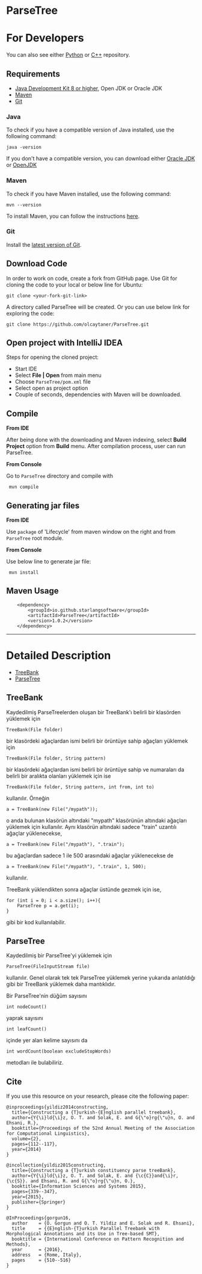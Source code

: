 # ParseTree
For Developers
============
You can also see either [Python](https://github.com/olcaytaner/ParseTree-Py) 
or [C++](https://github.com/olcaytaner/ParseTree-CPP) repository.
## Requirements

* [Java Development Kit 8 or higher](#java), Open JDK or Oracle JDK
* [Maven](#maven)
* [Git](#git)

### Java 

To check if you have a compatible version of Java installed, use the following command:

    java -version
    
If you don't have a compatible version, you can download either [Oracle JDK](https://www.oracle.com/technetwork/java/javase/downloads/jdk8-downloads-2133151.html) or [OpenJDK](https://openjdk.java.net/install/)    

### Maven
To check if you have Maven installed, use the following command:

    mvn --version
    
To install Maven, you can follow the instructions [here](https://maven.apache.org/install.html).      

### Git

Install the [latest version of Git](https://git-scm.com/book/en/v2/Getting-Started-Installing-Git).

## Download Code

In order to work on code, create a fork from GitHub page. 
Use Git for cloning the code to your local or below line for Ubuntu:

	git clone <your-fork-git-link>

A directory called ParseTree will be created. Or you can use below link for exploring the code:

	git clone https://github.com/olcaytaner/ParseTree.git

## Open project with IntelliJ IDEA

Steps for opening the cloned project:

* Start IDE
* Select **File | Open** from main menu
* Choose `ParseTree/pom.xml` file
* Select open as project option
* Couple of seconds, dependencies with Maven will be downloaded. 


## Compile

**From IDE**

After being done with the downloading and Maven indexing, select **Build Project** option from **Build** menu. After compilation process, user can run ParseTree.

**From Console**

Go to `ParseTree` directory and compile with 

     mvn compile 

## Generating jar files

**From IDE**

Use `package` of 'Lifecycle' from maven window on the right and from `ParseTree` root module.

**From Console**

Use below line to generate jar file:

     mvn install

## Maven Usage

        <dependency>
            <groupId>io.github.starlangsoftware</groupId>
            <artifactId>ParseTree</artifactId>
            <version>1.0.2</version>
        </dependency>

------------------------------------------------

Detailed Description
============
+ [TreeBank](#treebank)
+ [ParseTree](#parsetree)

## TreeBank

Kaydedilmiş ParseTreelerden oluşan bir TreeBank'ı belirli bir klasörden yüklemek için

	TreeBank(File folder)

bir klasördeki ağaçlardan ismi belirli bir örüntüye sahip ağaçları yüklemek için

	TreeBank(File folder, String pattern)
	
bir klasördeki ağaçlardan ismi belirli bir örüntüye sahip ve numaraları da belirli bir aralıkta olanları yüklemek için ise

	TreeBank(File folder, String pattern, int from, int to)
	
kullanılır. Örneğin

	a = TreeBank(new File("/mypath"));

o anda bulunan klasörün altındaki "mypath" klasörünün altındaki ağaçları yüklemek için kullanılır. Aynı klasörün altındaki sadece "train" uzantılı ağaçlar yüklenecekse, 

	a = TreeBank(new File("/mypath"), ".train");

bu ağaçlardan sadece 1 ile 500 arasındaki ağaçlar yüklenecekse de

	a = TreeBank(new File("/mypath"), ".train", 1, 500);

kullanılır.

TreeBank yüklendikten sonra ağaçlar üstünde gezmek için ise,

	for (int i = 0; i < a.size(); i++){
		ParseTree p = a.get(i);
	}
	
gibi bir kod kullanılabilir.

## ParseTree

Kaydedilmiş bir ParseTree'yi yüklemek için

	ParseTree(FileInputStream file)
	
kullanılır. Genel olarak tek tek ParseTree yüklemek yerine yukarıda anlatıldığı gibi bir TreeBank yüklemek daha mantıklıdır.

Bir ParseTree'nin düğüm sayısını

	int nodeCount()
	
yaprak sayısını 

	int leafCount()
	
içinde yer alan kelime sayısını da

	int wordCount(boolean excludeStopWords)
	
metodları ile bulabiliriz.

## Cite
If you use this resource on your research, please cite the following paper: 

```
@inproceedings{yildiz2014constructing,
  title={Constructing a {T}urkish-{E}nglish parallel treebank},
  author={Y{\i}ld{\i}z, O. T. and Solak, E. and G{\"o}rg{\"u}n, O. and Ehsani, R.},
  booktitle={Proceedings of the 52nd Annual Meeting of the Association for Computational Linguistics},
  volume={2},
  pages={112--117},
  year={2014}
}

@incollection{yildiz2015constructing,
  title={Constructing a {T}urkish constituency parse treeBank},
  author={Y{\i}ld{\i}z, O. T. and Solak, E. and {\c{C}}and{\i}r, {\c{S}}. and Ehsani, R. and G{\"o}rg{\"u}n, O.},
  booktitle={Information Sciences and Systems 2015},
  pages={339--347},
  year={2015},
  publisher={Springer}
}

@InProceedings{gorgun16,
  author    = {O. Gorgun and O. T. Yildiz and E. Solak and R. Ehsani},
  title     = {{E}nglish-{T}urkish Parallel Treebank with Morphological Annotations and its Use in Tree-based SMT},
  booktitle = {International Conference on Pattern Recognition and Methods},
  year      = {2016},
  address   = {Rome, Italy},
  pages     = {510--516}
}
